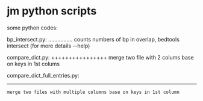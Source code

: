 jm python scripts
================

some python codes:

bp_intersect.py:
................
	counts numbers of bp in overlap,  bedtools intersect (for more details --help)

compare_dict.py:
++++++++++++++++
	merge two file with 2 colums base on keys in 1st colums

compare_dict_full_entries.py:
_____________________________
	merge two files with multiple columns base on keys in 1st column  
